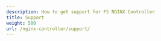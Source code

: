 ```yaml
---
description: How to get support for F5 NGINX Controller
title: Support
weight: 500
url: /nginx-controller/support/
---
```



